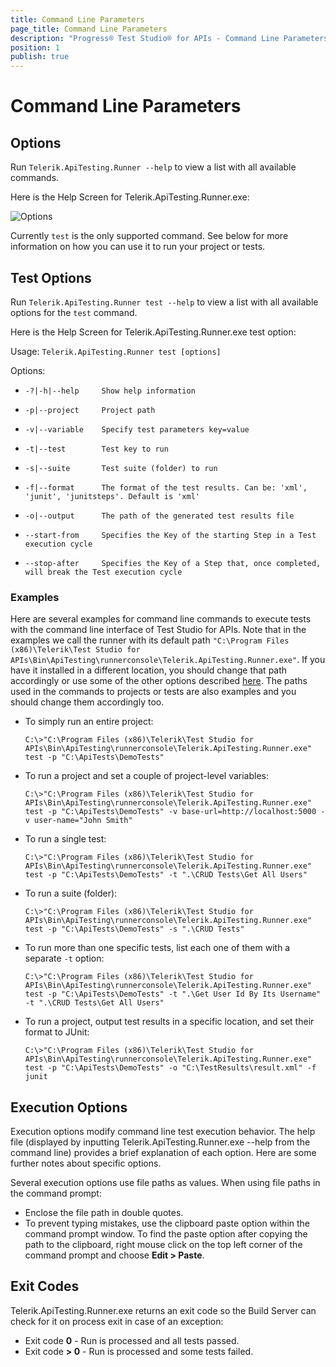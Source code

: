 ```yaml
---
title: Command Line Parameters
page_title: Command Line Parameters
description: "Progress® Test Studio® for APIs - Command Line Parameters"
position: 1
publish: true
---
```

# Command Line Parameters

## Options

Run `Telerik.ApiTesting.Runner --help` to view a list with all available commands.

Here is the Help Screen for Telerik.ApiTesting.Runner.exe:

![Options][1]

Currently `test` is the only supported command. See below for more information on how you can use it to run your project or tests.

## Test Options

Run `Telerik.ApiTesting.Runner test --help` to view a list with all available options for the `test` command.

Here is the Help Screen for Telerik.ApiTesting.Runner.exe test option:

Usage: `Telerik.ApiTesting.Runner test [options]`

Options:

  - `-?|-h|--help     Show help information`

  - `-p|--project     Project path`

  - `-v|--variable    Specify test parameters key=value`

  - `-t|--test        Test key to run`

  - `-s|--suite       Test suite (folder) to run`

  - `-f|--format      The format of the test results. Can be: 'xml', 'junit', 'junitsteps'. Default is 'xml'`

  - `-o|--output      The path of the generated test results file`

  - `--start-from     Specifies the Key of the starting Step in a Test execution cycle`

  - `--stop-after     Specifies the Key of a Step that, once completed, will break the Test execution cycle`

### Examples

Here are several examples for command line commands to execute tests with the command line interface of Test Studio for APIs. Note that in the examples we call the runner with its default path `"C:\Program Files (x86)\Telerik\Test Studio for APIs\Bin\ApiTesting\runnerconsole\Telerik.ApiTesting.Runner.exe"`. If you have it installed in a different location, you should change that path accordingly or use some of the other options described <a href="/features/command-line/overview">here</a>. The paths used in the commands to projects or tests are also examples and you should change them accordingly too.

  - To simply run an entire project:

    `C:\>"C:\Program Files (x86)\Telerik\Test Studio for APIs\Bin\ApiTesting\runnerconsole\Telerik.ApiTesting.Runner.exe" test -p "C:\ApiTests\DemoTests"`

  - To run a project and set a couple of project-level variables:

    `C:\>"C:\Program Files (x86)\Telerik\Test Studio for APIs\Bin\ApiTesting\runnerconsole\Telerik.ApiTesting.Runner.exe" test -p "C:\ApiTests\DemoTests" -v base-url=http://localhost:5000 -v user-name="John Smith"`

  - To run a single test:

    `C:\>"C:\Program Files (x86)\Telerik\Test Studio for APIs\Bin\ApiTesting\runnerconsole\Telerik.ApiTesting.Runner.exe" test -p "C:\ApiTests\DemoTests" -t ".\CRUD Tests\Get All Users"`
  
  - To run a suite (folder):

    `C:\>"C:\Program Files (x86)\Telerik\Test Studio for APIs\Bin\ApiTesting\runnerconsole\Telerik.ApiTesting.Runner.exe" test -p "C:\ApiTests\DemoTests" -s ".\CRUD Tests"`

  - To run more than one specific tests, list each one of them with a separate `-t` option:

    `C:\>"C:\Program Files (x86)\Telerik\Test Studio for APIs\Bin\ApiTesting\runnerconsole\Telerik.ApiTesting.Runner.exe" test -p "C:\ApiTests\DemoTests" -t ".\Get User Id By Its Username" -t ".\CRUD Tests\Get All Users"`

  - To run a project, output test results in a specific location, and set their format to JUnit:

    `C:\>"C:\Program Files (x86)\Telerik\Test Studio for APIs\Bin\ApiTesting\runnerconsole\Telerik.ApiTesting.Runner.exe" test -p "C:\ApiTests\DemoTests" -o "C:\TestResults\result.xml" -f junit`


## Execution Options

Execution options modify command line test execution behavior. 
The help file (displayed by inputting Telerik.ApiTesting.Runner.exe --help from the command line) provides a brief explanation of each option. Here are some further notes about specific options.

Several execution options use file paths as values. When using file paths in the command prompt:  

- Enclose the file path in double quotes.
- To prevent typing mistakes, use the clipboard paste option within the command prompt window. To find the paste option after copying the path to the clipboard, right mouse click on the top left corner of the command prompt and choose **Edit > Paste**.

## Exit Codes

Telerik.ApiTesting.Runner.exe returns an exit code so the Build Server can check for it on process exit in case of an exception:
 * Exit code **0** - Run is processed and all tests passed.
 * Exit code **> 0** - Run is processed and some tests failed.

[1]: /img/features/command-line/apitesting-runner-help.png